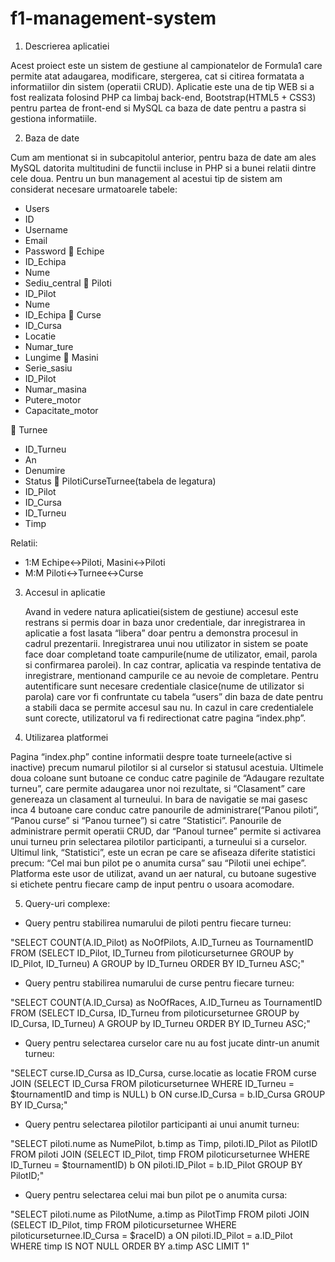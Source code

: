 # f1-management-system

1.	Descrierea aplicatiei

Acest proiect este un sistem de gestiune al campionatelor de Formula1 care permite atat adaugarea, modificare, stergerea, cat si citirea formatata a informatiilor din sistem (operatii CRUD).
	Aplicatie este una de tip WEB si a fost realizata folosind PHP ca limbaj back-end, Bootstrap(HTML5 + CSS3) pentru partea de front-end si MySQL ca baza de date pentru a pastra si gestiona informatiile.

2.	Baza de date

Cum am mentionat si in subcapitolul anterior, pentru baza de date am ales MySQL 
datorita multitudini de functii incluse in PHP si a bunei relatii dintre cele doua.
	Pentru un bun management al acestui tip de sistem am considerat necesare urmatoarele tabele:
-	Users
-	ID
-	Username
-	Email
-	Password
	Echipe
-	ID_Echipa
-	Nume
-	Sediu_central
	Piloti
-	ID_Pilot
-	Nume
-	ID_Echipa
	Curse
-	ID_Cursa
-	Locatie
-	Numar_ture
-	Lungime
	Masini
-	Serie_sasiu
-	ID_Pilot
-	Numar_masina
-	Putere_motor
-	Capacitate_motor



	Turnee
-	ID_Turneu
-	An
-	Denumire
-	Status
	PilotiCurseTurnee(tabela de legatura)
-	ID_Pilot
-	ID_Cursa
-	ID_Turneu
-	Timp

Relatii: 
-	1:M Echipe<->Piloti, Masini<->Piloti
-	M:M Piloti<->Turnee<->Curse


3.	Accesul in aplicatie

	Avand in vedere natura aplicatiei(sistem de gestiune) accesul este restrans si permis doar in baza unor credentiale, dar inregistrarea in aplicatie a fost lasata “libera” doar pentru a demonstra procesul in cadrul prezentarii.
	Inregistrarea unui nou utilizator in sistem se poate face doar completand toate campurile(nume de utilizator, email, parola si confirmarea parolei). In caz contrar, aplicatia va respinde tentativa de inregistrare, mentionand campurile ce au nevoie de completare.
	Pentru autentificare sunt necesare credentiale clasice(nume de utilizator si parola) care vor fi confruntate cu tabela “users” din baza de date pentru a stabili daca se permite accesul sau nu. In cazul in care credentialele sunt corecte, utilizatorul va fi redirectionat catre pagina “index.php”.

4.	Utilizarea platformei

Pagina “index.php” contine informatii despre toate turneele(active si inactive) precum
numarul pilotilor si al curselor si statusul acestuia. Ultimele doua coloane sunt butoane ce conduc catre paginile de “Adaugare rezultate turneu”, care permite adaugarea unor noi rezultate, si “Clasament” care genereaza un clasament al turneului.
	In bara de navigatie se mai gasesc inca 4 butoane care conduc catre panourile de administrare(“Panou piloti”, “Panou curse” si “Panou turnee”) si catre “Statistici”.
	Panourile de administrare permit operatii CRUD, dar “Panoul turnee” permite si activarea unui turneu prin selectarea pilotilor participanti, a turneului si a curselor.
	Ultimul link, “Statistici”, este un ecran pe care se afiseaza diferite statistici precum: “Cel mai bun pilot pe o anumita cursa” sau “Pilotii unei echipe”.
	Platforma este usor de utilizat, avand un aer natural, cu butoane sugestive si etichete pentru fiecare camp de input pentru o usoara acomodare.




5.	Query-uri complexe:

-	Query pentru stabilirea numarului de piloti pentru fiecare turneu:

 "SELECT COUNT(A.ID_Pilot) as NoOfPilots, A.ID_Turneu as TournamentID FROM (SELECT ID_Pilot, ID_Turneu from piloticurseturnee GROUP by ID_Pilot, ID_Turneu) A GROUP by ID_Turneu ORDER BY ID_Turneu ASC;"

-	Query pentru stabilirea numarului de curse pentru fiecare turneu:

 "SELECT COUNT(A.ID_Cursa) as NoOfRaces, A.ID_Turneu as TournamentID FROM (SELECT ID_Cursa, ID_Turneu from piloticurseturnee GROUP by ID_Cursa, ID_Turneu) A GROUP by ID_Turneu ORDER BY ID_Turneu ASC;"

-	Query pentru selectarea curselor care nu au fost jucate dintr-un anumit turneu:

"SELECT curse.ID_Cursa as ID_Cursa, curse.locatie as locatie FROM curse JOIN (SELECT ID_Cursa FROM piloticurseturnee WHERE ID_Turneu = $tournamentID and timp is NULL) b ON curse.ID_Cursa = b.ID_Cursa GROUP BY ID_Cursa;"

-	Query pentru selectarea pilotilor participanti ai unui anumit turneu:

"SELECT piloti.nume as NumePilot, b.timp as Timp, piloti.ID_Pilot as PilotID FROM piloti JOIN (SELECT ID_Pilot, timp FROM piloticurseturnee WHERE ID_Turneu = $tournamentID) b ON piloti.ID_Pilot = b.ID_Pilot GROUP BY PilotID;"

-	Query pentru selectarea celui mai bun pilot pe o anumita cursa:

"SELECT piloti.nume as PilotNume, a.timp as PilotTimp FROM piloti JOIN (SELECT ID_Pilot, timp FROM piloticurseturnee WHERE piloticurseturnee.ID_Cursa = $raceID) a ON piloti.ID_Pilot = a.ID_Pilot WHERE timp IS NOT NULL ORDER BY a.timp ASC LIMIT 1"
